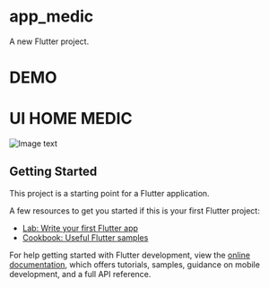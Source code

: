 # app_medic

A new Flutter project.

# DEMO


# UI HOME MEDIC
![Image text](https://github.com/lucho120/RETOS-FLUTTER/tree/main/RETOS%20VALTX/app_medic/blob/main/assets/demo/demo_app_medic_responsive.gif)
## Getting Started

This project is a starting point for a Flutter application.

A few resources to get you started if this is your first Flutter project:

- [Lab: Write your first Flutter app](https://docs.flutter.dev/get-started/codelab)
- [Cookbook: Useful Flutter samples](https://docs.flutter.dev/cookbook)

For help getting started with Flutter development, view the
[online documentation](https://docs.flutter.dev/), which offers tutorials,
samples, guidance on mobile development, and a full API reference.
